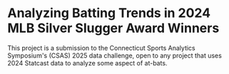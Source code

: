 # Analyzing Batting Trends in 2024 MLB Silver Slugger Award Winners

This project is a submission to the Connecticut Sports Analytics Symposium's (CSAS) 2025 data challenge, open to any project that uses 2024 Statcast data to analyze some aspect of at-bats.
